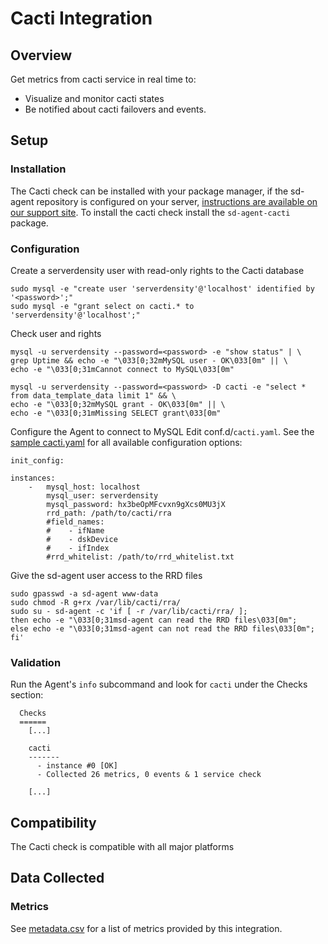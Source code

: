 # Cacti Integration

## Overview

Get metrics from cacti service in real time to:

* Visualize and monitor cacti states
* Be notified about cacti failovers and events.

## Setup
### Installation

The Cacti check can be installed with your package manager, if the sd-agent repository is configured on your server, [instructions are available on our support site](https://support.serverdensity.com/hc/en-us/search?query=cacti). To install the cacti check install the `sd-agent-cacti` package.

### Configuration

Create a serverdensity user with read-only rights to the Cacti database

```
sudo mysql -e "create user 'serverdensity'@'localhost' identified by '<password>';"
sudo mysql -e "grant select on cacti.* to 'serverdensity'@'localhost';"
```

Check user and rights

```
mysql -u serverdensity --password=<password> -e "show status" | \
grep Uptime && echo -e "\033[0;32mMySQL user - OK\033[0m" || \
echo -e "\033[0;31mCannot connect to MySQL\033[0m"

mysql -u serverdensity --password=<password> -D cacti -e "select * from data_template_data limit 1" && \
echo -e "\033[0;32mMySQL grant - OK\033[0m" || \
echo -e "\033[0;31mMissing SELECT grant\033[0m"
```

Configure the Agent to connect to MySQL
Edit conf.d/`cacti.yaml`. See the [sample cacti.yaml](https://github.com/serverdensity/sd-agent-core-plugins/blob/master/cacti/conf.yaml.example) for all available configuration options:

```
init_config:

instances:
    -   mysql_host: localhost
        mysql_user: serverdensity
        mysql_password: hx3beOpMFcvxn9gXcs0MU3jX
        rrd_path: /path/to/cacti/rra
        #field_names:
        #    - ifName
        #    - dskDevice
        #    - ifIndex
        #rrd_whitelist: /path/to/rrd_whitelist.txt
```

Give the sd-agent user access to the RRD files

```
sudo gpasswd -a sd-agent www-data
sudo chmod -R g+rx /var/lib/cacti/rra/
sudo su - sd-agent -c 'if [ -r /var/lib/cacti/rra/ ];
then echo -e "\033[0;31msd-agent can read the RRD files\033[0m";
else echo -e "\033[0;31msd-agent can not read the RRD files\033[0m";
fi'
```

### Validation

Run the Agent's `info` subcommand and look for `cacti` under the Checks section:

```
  Checks
  ======
    [...]

    cacti
    -------
      - instance #0 [OK]
      - Collected 26 metrics, 0 events & 1 service check

    [...]
```

## Compatibility

The Cacti check is compatible with all major platforms

## Data Collected
### Metrics
See [metadata.csv](https://github.com/serverdensity/sd-agent-core-plugins/blob/master/cacti/metadata.csv) for a list of metrics provided by this integration.

